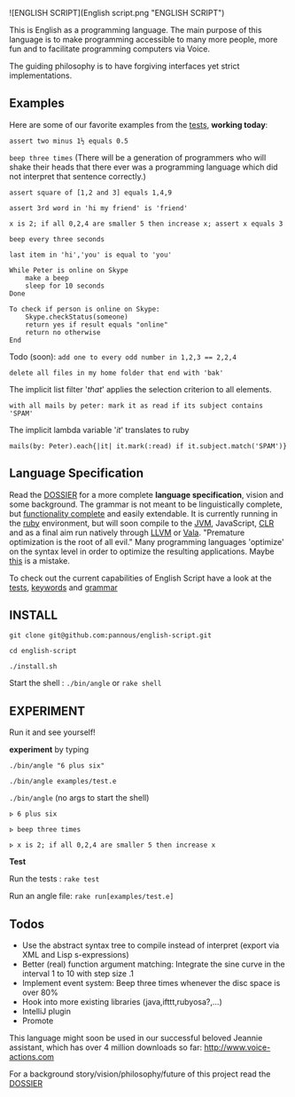 ![ENGLISH SCRIPT](English script.png "ENGLISH SCRIPT")

This is English as a programming language.
The main purpose of this language is to make programming accessible to many more people, more fun and to facilitate programming computers via Voice.

The guiding philosophy is to have forgiving interfaces yet strict implementations.

Examples
--------
Here are some of our favorite examples from the [tests](test/unit), **working today**:

`assert two minus 1½ equals 0.5`

`beep three times`
(There will be a generation of programmers who will shake their heads that there ever was a programming language which did not interpret that sentence correctly.)

`assert square of [1,2 and 3] equals 1,4,9`

`assert 3rd word in 'hi my friend' is 'friend'`

`x is 2; if all 0,2,4 are smaller 5 then increase x; assert x equals 3 `

`beep every three seconds`

`last item in 'hi','you' is equal to 'you'`


```
While Peter is online on Skype
	make a beep
	sleep for 10 seconds
Done
```

```
To check if person is online on Skype:
	Skype.checkStatus(someone)
	return yes if result equals "online"
	return no otherwise
End
```

Todo (soon):
`add one to every odd number in 1,2,3 == 2,2,4`

`delete all files in my home folder that end with 'bak'`

The implicit list filter '*that*' applies the selection criterion to all elements.

`with all mails by peter: mark it as read if its subject contains 'SPAM'`

The implicit lambda variable '*it*' translates to ruby

`mails(by: Peter).each{|it| it.mark(:read) if it.subject.match('SPAM')}`


Language Specification
----------------------
Read the [DOSSIER](https://github.com/pannous/natural-english/tree/master/DOSSIER.md) for a more complete **language specification**, vision and some background. The grammar is not meant to be linguistically complete, but [functionality complete](https://en.wikipedia.org/wiki/Functional_completeness) and easily extendable. It is currently running in the [ruby](https://www.ruby-lang.org/en/) environment, but will soon compile to the [JVM](https://en.wikipedia.org/wiki/Java_Virtual_Machine), JavaScript, [CLR](https://en.wikipedia.org/wiki/Common_Language_Runtime) and as a final aim run natively through [LLVM](https://en.wikipedia.org/wiki/LLVM) or [Vala](https://en.wikipedia.org/wiki/Vala_%28programming_language%29).
"Premature optimization is the root of all evil." Many programming languages 'optimize' on the syntax level in order to optimize the resulting applications. Maybe [this](http://www.cs.utexas.edu/~EWD/transcriptions/EWD06xx/EWD667.html) is a mistake.

To check out the current capabilities of English Script have a look at the [tests](https://github.com/pannous/english-script/tree/master/test/unit),
[keywords](https://github.com/pannous/english-script/blob/master/src/core/english-tokens.rb) and
[grammar](https://github.com/pannous/english-script/blob/master/src/core/english-parser.rb)

INSTALL
-------
`git clone git@github.com:pannous/english-script.git`

`cd english-script`

`./install.sh`

Start the shell : `./bin/angle` or `rake shell`

EXPERIMENT
----------
Run it and see yourself!

**experiment** by typing

`./bin/angle "6 plus six"`

`./bin/angle examples/test.e`

`./bin/angle` (no args to start the shell)

`⦠ 6 plus six`

`⦠ beep three times`

`⦠ x is 2; if all 0,2,4 are smaller 5 then increase x`

**Test**

Run the tests : `rake test`

Run an angle file: `rake run[examples/test.e]`

Todos
-----
* Use the abstract syntax tree to compile instead of interpret (export via XML and Lisp s-expressions)
* Better (real) function argument matching: Integrate the sine curve in the interval 1 to 10 with step size .1
* Implement event system: Beep three times whenever the disc space is over 80%
* Hook into more existing libraries (java,ifttt,rubyosa?,...)
* IntelliJ plugin
* Promote

This language might soon be used in our successful beloved Jeannie assistant, which has over 4 million downloads so far:
http://www.voice-actions.com

For a background story/vision/philosophy/future of this project read the [DOSSIER](https://github.com/pannous/natural-english/tree/master/DOSSIER.md)

